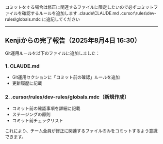 コミットをする場合は修正に関連するファイルに限定したいので必ずコミットファイルを確認するルールを追加します
.claude\CLAUDE.md
.cursor\rules\dev-rules\globals.mdc
に追記してください

---

## Kenjiからの完了報告（2025年8月4日 16:30）

Git運用ルールを以下のファイルに追加しました：

### 1. CLAUDE.md
- Git運用セクションに「コミット前の確認」ルールを追加
- 更新履歴に記載

### 2. .cursor/rules/dev-rules/globals.mdc（新規作成）
- コミット前の確認事項を詳細に記載
- ステージングの原則
- コミット前チェックリスト

これにより、チーム全員が修正に関連するファイルのみをコミットするよう意識できます。